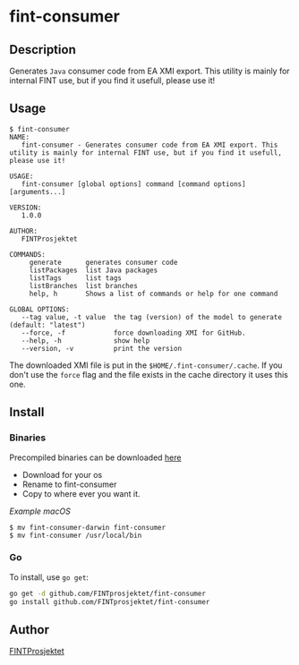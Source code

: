 # fint-consumer



## Description
Generates `Java` consumer code from EA XMI export. This utility is mainly for internal FINT use, but if you find it usefull, please use it!

## Usage

```
$ fint-consumer
NAME:
   fint-consumer - Generates consumer code from EA XMI export. This utility is mainly for internal FINT use, but if you find it usefull, please use it!

USAGE:
   fint-consumer [global options] command [command options] [arguments...]

VERSION:
   1.0.0

AUTHOR:
   FINTProsjektet

COMMANDS:
     generate      generates consumer code
     listPackages  list Java packages
     listTags      list tags
     listBranches  list branches
     help, h       Shows a list of commands or help for one command

GLOBAL OPTIONS:
   --tag value, -t value  the tag (version) of the model to generate (default: "latest")
   --force, -f            force downloading XMI for GitHub.
   --help, -h             show help
   --version, -v          print the version
```

The downloaded XMI file is put in the `$HOME/.fint-consumer/.cache`. If you don't use the 
`force` flag and the file exists in the cache directory it uses this one. 

## Install

### Binaries

Precompiled binaries can be downloaded [here](https://github.com/FINTprosjektet/fint-consumer/releases/latest)

* Download for your os
* Rename to fint-consumer
* Copy to where ever you want it.

*Example macOS*
```shell
$ mv fint-consumer-darwin fint-consumer
$ mv fint-consumer /usr/local/bin
```

### Go

To install, use `go get`:

```bash
go get -d github.com/FINTprosjektet/fint-consumer
go install github.com/FINTprosjektet/fint-consumer
```

## Author

[FINTProsjektet](https://fintprosjektet.github.io)

